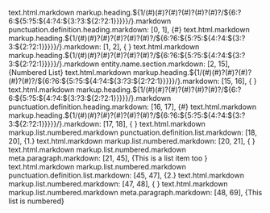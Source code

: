 text.html.markdown markup.heading.${1/(#)(#)?(#)?(#)?(#)?(#)?/${6:?6:${5:?5:${4:?4:${3:?3:${2:?2:1}}}}}/}.markdown punctuation.definition.heading.markdown: [0, 1], {#}
text.html.markdown markup.heading.${1/(#)(#)?(#)?(#)?(#)?(#)?/${6:?6:${5:?5:${4:?4:${3:?3:${2:?2:1}}}}}/}.markdown: [1, 2], { }
text.html.markdown markup.heading.${1/(#)(#)?(#)?(#)?(#)?(#)?/${6:?6:${5:?5:${4:?4:${3:?3:${2:?2:1}}}}}/}.markdown entity.name.section.markdown: [2, 15], {Numbered List}
text.html.markdown markup.heading.${1/(#)(#)?(#)?(#)?(#)?(#)?/${6:?6:${5:?5:${4:?4:${3:?3:${2:?2:1}}}}}/}.markdown: [15, 16], { }
text.html.markdown markup.heading.${1/(#)(#)?(#)?(#)?(#)?(#)?/${6:?6:${5:?5:${4:?4:${3:?3:${2:?2:1}}}}}/}.markdown punctuation.definition.heading.markdown: [16, 17], {#}
text.html.markdown markup.heading.${1/(#)(#)?(#)?(#)?(#)?(#)?/${6:?6:${5:?5:${4:?4:${3:?3:${2:?2:1}}}}}/}.markdown: [17, 18], {
}
text.html.markdown markup.list.numbered.markdown punctuation.definition.list.markdown: [18, 20], {1.}
text.html.markdown markup.list.numbered.markdown: [20, 21], { }
text.html.markdown markup.list.numbered.markdown meta.paragraph.markdown: [21, 45], {This is a list item too
}
text.html.markdown markup.list.numbered.markdown punctuation.definition.list.markdown: [45, 47], {2.}
text.html.markdown markup.list.numbered.markdown: [47, 48], { }
text.html.markdown markup.list.numbered.markdown meta.paragraph.markdown: [48, 69], {This list is numbered}